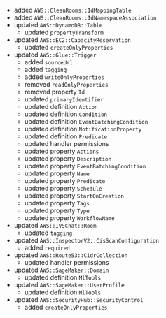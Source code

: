 - added `AWS::CleanRooms::IdMappingTable`
- added `AWS::CleanRooms::IdNamespaceAssociation`
- updated `AWS::DynamoDB::Table`
  - updated `propertyTransform`
- updated `AWS::EC2::CapacityReservation`
  - updated `createOnlyProperties`
- updated `AWS::Glue::Trigger`
  - added `sourceUrl`
  - added `tagging`
  - added `writeOnlyProperties`
  - removed `readOnlyProperties`
  - removed property `Id`
  - updated `primaryIdentifier`
  - updated definition `Action`
  - updated definition `Condition`
  - updated definition `EventBatchingCondition`
  - updated definition `NotificationProperty`
  - updated definition `Predicate`
  - updated handler permissions
  - updated property `Actions`
  - updated property `Description`
  - updated property `EventBatchingCondition`
  - updated property `Name`
  - updated property `Predicate`
  - updated property `Schedule`
  - updated property `StartOnCreation`
  - updated property `Tags`
  - updated property `Type`
  - updated property `WorkflowName`
- updated `AWS::IVSChat::Room`
  - updated `tagging`
- updated `AWS::InspectorV2::CisScanConfiguration`
  - added `required`
- updated `AWS::Route53::CidrCollection`
  - updated handler permissions
- updated `AWS::SageMaker::Domain`
  - updated definition `MlTools`
- updated `AWS::SageMaker::UserProfile`
  - updated definition `MlTools`
- updated `AWS::SecurityHub::SecurityControl`
  - added `createOnlyProperties`
